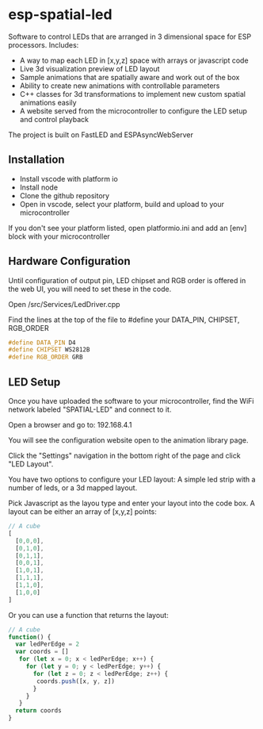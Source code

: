 esp-spatial-led
===========
Software to control LEDs that are arranged in 3 dimensional space for ESP processors. Includes:
- A way to map each LED in [x,y,z] space with arrays or javascript code
- Live 3d visualization preview of LED layout
- Sample animations that are spatially aware and work out of the box
- Ability to create new animations with controllable parameters
- C++ classes for 3d transformations to implement new custom spatial animations easily
- A website served from the microcontroller to configure the LED setup and control playback

The project is built on FastLED and ESPAsyncWebServer

## Installation

- Install vscode with platform io
- Install node
- Clone the github repository
- Open in vscode, select your platform, build and upload to your microcontroller

If you don't see your platform listed, open platformio.ini and add an [env] block with your microcontroller

## Hardware Configuration

Until configuration of output pin, LED chipset and RGB order is offered in the web UI, you will need to set these in the code.

Open /src/Services/LedDriver.cpp

Find the lines at the top of the file to #define your DATA_PIN, CHIPSET, RGB_ORDER

```cpp
#define DATA_PIN D4
#define CHIPSET WS2812B
#define RGB_ORDER GRB
```

## LED Setup

Once you have uploaded the software to your microcontroller, find the WiFi network labeled "SPATIAL-LED" and connect to it.

Open a browser and go to: 192.168.4.1

You will see the configuration website open to the animation library page.

Click the "Settings" navigation in the bottom right of the page and click "LED Layout".

You have two options to configure your LED layout: A simple led strip with a number of leds, or a 3d mapped layout.

Pick Javascript as the layou type and enter your layout into the code box. A layout can be either an array of [x,y,z] points:

```javascript
// A cube
[
  [0,0,0],
  [0,1,0],
  [0,1,1],
  [0,0,1],
  [1,0,1],
  [1,1,1],
  [1,1,0],
  [1,0,0]
]
```

Or you can use a function that returns the layout:

```javascript
// A cube
function() {
  var ledPerEdge = 2
  var coords = []
   for (let x = 0; x < ledPerEdge; x++) {
     for (let y = 0; y < ledPerEdge; y++) {
       for (let z = 0; z < ledPerEdge; z++) {
        coords.push([x, y, z])
       }
     }
   }
  return coords
}
```